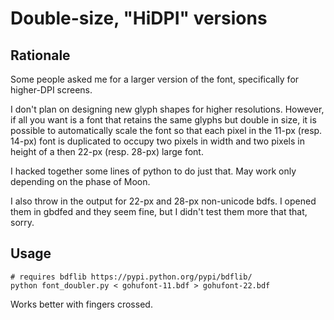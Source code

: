 # Double-size, "HiDPI" versions

## Rationale

Some people asked me for a larger version of the font, specifically for higher-DPI screens.

I don't plan on designing new glyph shapes for higher resolutions. However, if all you want is a font that retains the same glyphs but double in size, it is possible to automatically scale the font so that each pixel in the 11-px (resp. 14-px) font is duplicated to occupy two pixels in width and two pixels in height of a then 22-px (resp. 28-px) large font.

I hacked together some lines of python to do just that. May work only depending on the phase of Moon.

I also throw in the output for 22-px and 28-px non-unicode bdfs. I opened them in gbdfed and they seem fine, but I didn't test them more that that, sorry.

## Usage

    # requires bdflib https://pypi.python.org/pypi/bdflib/
    python font_doubler.py < gohufont-11.bdf > gohufont-22.bdf

Works better with fingers crossed.
